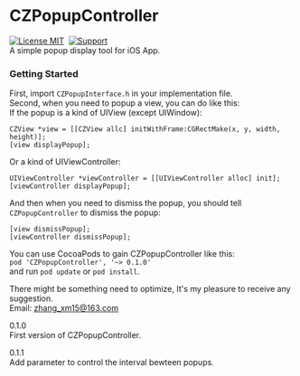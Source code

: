 # CZPopupController
[![License MIT](https://img.shields.io/badge/license-MIT-green.svg?style=flat-square)](https://github.com/rtyu128/CZPopupController/blob/master/LICENSE)&nbsp;
[![Support](https://img.shields.io/badge/support-iOS%207%2B%20-blue.svg?style=flat-square)](https://www.apple.com/nl/ios/)  
A simple popup display tool for iOS App.  

### Getting Started
  First, import `CZPopupInterface.h` in your implementation file.  
  Second, when you need to popup a view, you can do like this:  
  If the popup is a kind of UIView (except UIWindow):  
  ```objc
  CZView *view = [[CZView allc] initWithFrame:CGRectMake(x, y, width, height)];
  [view displayPopup];
  ```
  Or a kind of UIViewController:  
  ```objc
  UIViewController *viewController = [[UIViewController alloc] init];
  [viewController displayPopup];
  ```
  And then when you need to dismiss the popup, you should tell `CZPopupController` to dismiss the popup:  
  ```objc
  [view dismissPopup];
  [viewController dismissPopup];
  ```
  You can use CocoaPods to gain CZPopupController like this:  
  `pod 'CZPopupController', '~> 0.1.0'`  
  and run `pod update` or `pod install`.
  
  There might be something need to optimize, It's my pleasure to receive any suggestion.  
  Email: zhang_xm15@163.com  

  0.1.0  
  First version of CZPopupController.  

  0.1.1  
  Add parameter to control the interval bewteen popups.  
